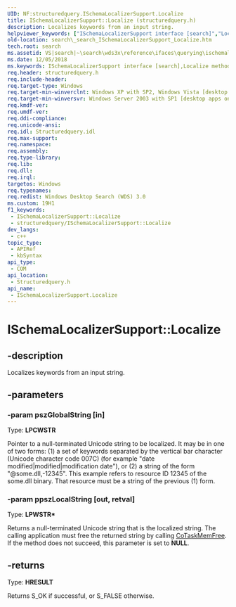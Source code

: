```yaml
---
UID: NF:structuredquery.ISchemaLocalizerSupport.Localize
title: ISchemaLocalizerSupport::Localize (structuredquery.h)
description: Localizes keywords from an input string.
helpviewer_keywords: ["ISchemaLocalizerSupport interface [search]","Localize method","ISchemaLocalizerSupport.Localize","ISchemaLocalizerSupport::Localize","Localize","Localize method [search]","Localize method [search]","ISchemaLocalizerSupport interface","_search_ISchemaLocalizerSupport_Localize","search._search_ISchemaLocalizerSupport_Localize","structuredquery/ISchemaLocalizerSupport::Localize"]
old-location: search\_search_ISchemaLocalizerSupport_Localize.htm
tech.root: search
ms.assetid: VS|search|~\search\wds3x\reference\ifaces\querying\ischemalocalizersupport\localize.htm
ms.date: 12/05/2018
ms.keywords: ISchemaLocalizerSupport interface [search],Localize method, ISchemaLocalizerSupport.Localize, ISchemaLocalizerSupport::Localize, Localize, Localize method [search], Localize method [search],ISchemaLocalizerSupport interface, _search_ISchemaLocalizerSupport_Localize, search._search_ISchemaLocalizerSupport_Localize, structuredquery/ISchemaLocalizerSupport::Localize
req.header: structuredquery.h
req.include-header: 
req.target-type: Windows
req.target-min-winverclnt: Windows XP with SP2, Windows Vista [desktop apps only]
req.target-min-winversvr: Windows Server 2003 with SP1 [desktop apps only]
req.kmdf-ver: 
req.umdf-ver: 
req.ddi-compliance: 
req.unicode-ansi: 
req.idl: Structuredquery.idl
req.max-support: 
req.namespace: 
req.assembly: 
req.type-library: 
req.lib: 
req.dll: 
req.irql: 
targetos: Windows
req.typenames: 
req.redist: Windows Desktop Search (WDS) 3.0
ms.custom: 19H1
f1_keywords:
 - ISchemaLocalizerSupport::Localize
 - structuredquery/ISchemaLocalizerSupport::Localize
dev_langs:
 - c++
topic_type:
 - APIRef
 - kbSyntax
api_type:
 - COM
api_location:
 - Structuredquery.h
api_name:
 - ISchemaLocalizerSupport.Localize
---
```


# ISchemaLocalizerSupport::Localize


## -description

Localizes keywords from an input string.

## -parameters

### -param pszGlobalString [in]

Type: <b>LPCWSTR</b>

Pointer to a null-terminated Unicode string to be localized. It may be in one of two forms: (1) a set of keywords separated by the vertical bar character (Unicode character code 007C) (for example "date modified|modified|modification date"), or (2) a string of the form "@some.dll,-12345". This example refers to resource ID 12345 of the some.dll binary. That resource must be a string of the previous (1) form.

### -param ppszLocalString [out, retval]

Type: <b>LPWSTR*</b>

Returns a null-terminated Unicode string that is the localized string. The calling application must free the returned string by calling <a href="https://docs.microsoft.com/windows/desktop/api/combaseapi/nf-combaseapi-cotaskmemfree">CoTaskMemFree</a>. If the method does not succeed, this parameter is set to <b>NULL</b>.

## -returns

Type: <b>HRESULT</b>

Returns S_OK if successful, or S_FALSE otherwise.

